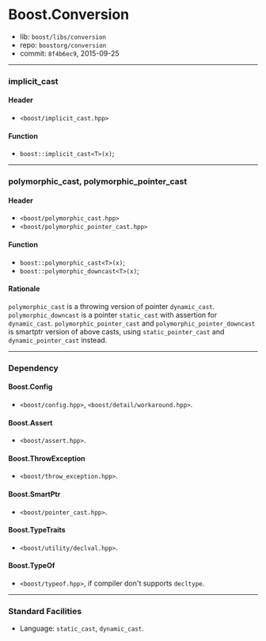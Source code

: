 # Boost.Conversion

* lib: `boost/libs/conversion`
* repo: `boostorg/conversion`
* commit: `8f4b6ec9`, 2015-09-25

------
### implicit_cast

#### Header

* `<boost/implicit_cast.hpp>`

#### Function

* `boost::implicit_cast<T>(x)`;

------
### polymorphic_cast, polymorphic_pointer_cast

#### Header

* `<boost/polymorphic_cast.hpp>`
* `<boost/polymorphic_pointer_cast.hpp>`

#### Function

* `boost::polymorphic_cast<T>(x)`;
* `boost::polymorphic_downcast<T>(x)`;

#### Rationale

`polymorphic_cast` is a throwing version of pointer `dynamic_cast`.
`polymorphic_downcast` is a pointer `static_cast` with assertion for `dynamic_cast`.
`polymorphic_pointer_cast` and `polymorphic_pointer_downcast` is smartptr version of
above casts, using `static_pointer_cast` and `dynamic_pointer_cast` instead.

------
### Dependency

#### Boost.Config

* `<boost/config.hpp>`, `<boost/detail/workaround.hpp>`.

#### Boost.Assert

* `<boost/assert.hpp>`.

#### Boost.ThrowException

* `<boost/throw_exception.hpp>`.

#### Boost.SmartPtr

* `<boost/pointer_cast.hpp>`.

#### Boost.TypeTraits

* `<boost/utility/declval.hpp>`.

#### Boost.TypeOf

* `<boost/typeof.hpp>`, if compiler don't supports `decltype`.

------
### Standard Facilities

* Language: `static_cast`, `dynamic_cast`.
